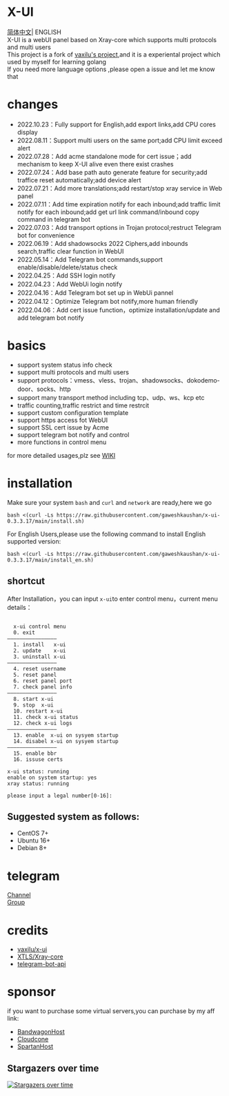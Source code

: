 # X-UI

[简体中文](./README.md)| ENGLISH  
X-UI is a webUI panel based on Xray-core which supports multi protocols and multi users  
This project is a fork of [vaxilu&#39;s project](https://github.com/vaxilu/x-ui),and it is a experiental project which used by myself for learning golang   
If you need more language options ,please open a issue and let me know that

# changes  
- 2022.10.23：Fully support for English,add export links,add CPU cores display
- 2022.08.11：Support multi users on the same port;add CPU limit exceed  alert  
- 2022.07.28：Add acme standalone mode for cert issue；add  mechanism to keep X-UI alive even there exist crashes
- 2022.07.24：Add base path auto generate feature for security;add traffice reset automatically;add device alert
- 2022.07.21：Add more translations;add restart/stop xray service in Web panel
- 2022.07.11：Add time expiration notify for each inbound;add traffic limit notify for each inbound;add get url link command/inbound copy command in telegram bot  
- 2022.07.03：Add transport options in Trojan protocol;restruct Telegram bot for convenience  
- 2022.06.19：Add shadowsocks 2022 Ciphers,add inbounds search,traffic clear function in WebUI
- 2022.05.14：Add Telegram bot commands,support enable/disable/delete/status check
- 2022.04.25：Add SSH login notify
- 2022.04.23：Add WebUi login notify
- 2022.04.16：Add Telegram bot set up in WebUi pannel
- 2022.04.12：Optimize Telegram bot notify,more human friendly
- 2022.04.06：Add cert issue function，optimize installation/update and add telegram bot notify

# basics

- support system status info check
- support multi protocols and multi users
- support protocols：vmess、vless、trojan、shadowsocks、dokodemo-door、socks、http
- support many transport method including tcp、udp、ws、kcp etc
- traffic counting,traffic restrict and time restrcit
- support custom configuration template
- support https access fot WebUI
- support SSL cert issue by Acme
- support telegram bot notify and control
- more functions in control menu  

for more detailed usages,plz see [WIKI](https://github.com/FranzKafkaYu/x-ui/wiki)

# installation
Make sure your system `bash` and `curl` and `network` are ready,here we go

```
bash <(curl -Ls https://raw.githubusercontent.com/gaweshkaushan/x-ui-0.3.3.17/main/install.sh)
```  
For English Users,please use the following command to install English supported version:  
```
bash <(curl -Ls https://raw.githubusercontent.com/gaweshkaushan/x-ui-0.3.3.17/main/install_en.sh)
``` 

## shortcut  
After Installation，you can input `x-ui`to enter control menu，current menu details：
```
 
  x-ui control menu
  0. exit
————————————————
  1. install   x-ui
  2. update    x-ui
  3. uninstall x-ui
————————————————
  4. reset username
  5. reset panel
  6. reset panel port
  7. check panel info
————————————————
  8. start x-ui
  9. stop  x-ui
  10. restart x-ui
  11. check x-ui status
  12. check x-ui logs
————————————————
  13. enable  x-ui on sysyem startup
  14. disabel x-ui on sysyem startup
————————————————
  15. enable bbr 
  16. issuse certs
 
x-ui status: running
enable on system startup: yes
xray status: running

please input a legal number[0-16]: 
```

## Suggested system as follows:
- CentOS 7+
- Ubuntu 16+
- Debian 8+

# telegram

[Channel](https://t.me/CoderfanBaby)  
[Group](https://t.me/franzkafayu)

# credits
- [vaxilu/x-ui](https://github.com/vaxilu/x-ui)
- [XTLS/Xray-core](https://github.com/XTLS/Xray-core)
- [telegram-bot-api](https://github.com/go-telegram-bot-api/telegram-bot-api)  

# sponsor  

if you want to purchase some virtual servers,you can purchase by my aff link:   
- [BandwagonHost](https://bandwagonhost.com/aff.php?aff=65703)     
- [Cloudcone](https://app.cloudcone.com/?ref=7536)  
- [SpartanHost](https://billing.spartanhost.net/aff.php?aff=1875)  


## Stargazers over time

[![Stargazers over time](https://starchart.cc/FranzKafkaYu/x-ui.svg)](https://starchart.cc/FranzKafkaYu/x-ui)
